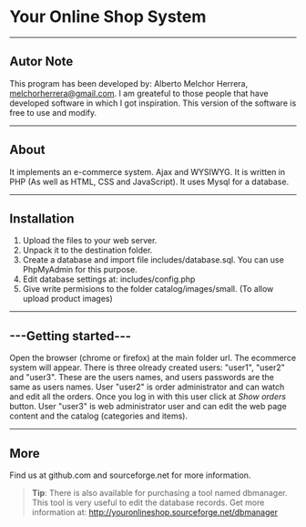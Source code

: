 # Your Online Shop System

---
**Autor Note**
---
This program has been developed by: Alberto Melchor Herrera, melchorherrera@gmail.com. I am greateful to those people that have developed software in which I got inspiration. This version of the software is free to use and modify.

---
**About**
---
It implements an e-commerce system. Ajax and WYSIWYG. It is written in PHP (As well as HTML, CSS and JavaScript). It uses Mysql for a database.

---
**Installation**
---
1. Upload the files to your web server.
2. Unpack it to the destination folder.
3. Create a database and import file includes/database.sql. You can use PhpMyAdmin for this purpose.
4. Edit database settings at:
  includes/config.php
5. Give write permisions to the folder catalog/images/small. (To allow upload product images)

---
---Getting started---
---
Open the browser (chrome or firefox) at the main folder url. The ecommerce system will appear. There is three olready created users: "user1", "user2" and "user3". These are the users names, and users passwords are the same as users names. User "user2" is order administrator and can watch and edit all the orders. Once you log in with this user click at *Show orders* button. User "user3" is web administrator user and can edit the web page content and the catalog (categories and items).

---
**More**
---
Find us at github.com and sourceforge.net for more information.

>**Tip**: There is also available for purchasing a tool named dbmanager. This tool is very useful to edit the database records. Get more information at: http://youronlineshop.sourceforge.net/dbmanager
